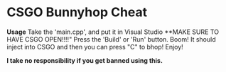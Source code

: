 # CSGO Bunnyhop Cheat

**Usage**
Take the 'main.cpp', and put it in Visual Studio **MAKE SURE TO HAVE CSGO OPEN!!!!"
Press the 'Build' or 'Run' button.
Boom! It should inject into CSGO and then you can press "C" to bhop!
Enjoy!

**I take no responsibility if you get banned using this.**
